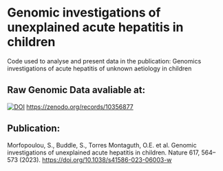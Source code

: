 # Genomic investigations of unexplained acute hepatitis in children

Code used to analyse and present data in the publication: Genomics investigations of acute hepatitis of unknown aetiology in children

## Raw Genomic Data avaliable at:
[![DOI](https://zenodo.org/badge/DOI/10.5281/zenodo.10356877.svg)](https://doi.org/10.5281/zenodo.10356877)
https://zenodo.org/records/10356877

## Publication:
Morfopoulou, S., Buddle, S., Torres Montaguth, O.E. et al. Genomic investigations of unexplained acute hepatitis in children. Nature 617, 564–573 (2023). https://doi.org/10.1038/s41586-023-06003-w
